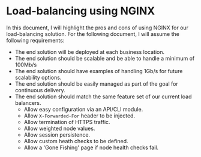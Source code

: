 # Load-balancing using NGINX

In this document, I will highlight the pros and cons of using NGINX for our load-balancing solution. For the following document, I will assume the following requirements:

- The end solution will be deployed at each business location.
- The end solution should be scalable and be able to handle a minimum of 100Mb/s
- The end solution should have examples of handling 1Gb/s for future scalability options.
- The end solution should be easily managed as part of the goal for continuous delivery.
- The end solution should match the same feature set of our current load balancers.
  - Allow easy configuration via an API/CLI module.
  - Allow `X-Forwarded-For` header to be injected.
  - Allow termination of HTTPS traffic.
  - Allow weighted node values.
  - Allow session persistence.
  - Allow custom heath checks to be defined.
  - Allow a 'Gone Fishing' page if node health checks fail.